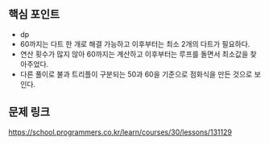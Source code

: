 ## 핵심 포인트

- dp
- 60까지는 다트 한 개로 해결 가능하고 이후부터는 최소 2개의 다트가 필요하다.
- 연산 횟수가 많지 않아 60까지는 계산하고 이후부터는 루프를 돌면서 최소값을 찾아주었다.
- 다른 풀이로 불과 트리플이 구분되는 50과 60을 기준으로 점화식을 만든 것으로 보인다.

## 문제 링크

https://school.programmers.co.kr/learn/courses/30/lessons/131129
